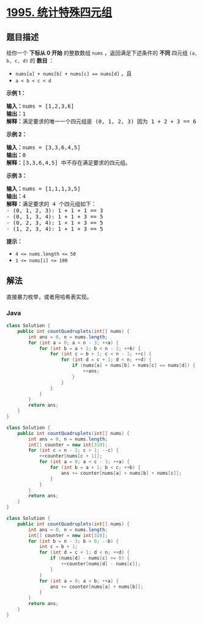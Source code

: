 # [1995. 统计特殊四元组](https://leetcode.cn/problems/count-special-quadruplets)

## 题目描述

<p>给你一个 <strong>下标从 0 开始</strong> 的整数数组 <code>nums</code> ，返回满足下述条件的 <strong>不同</strong> 四元组 <code>(a, b, c, d)</code> 的 <strong>数目</strong> ：</p>

<ul>
	<li><code>nums[a] + nums[b] + nums[c] == nums[d]</code> ，且</li>
	<li><code>a &lt; b &lt; c &lt; d</code></li>
</ul>

<p><strong>示例 1：</strong></p>

<pre><strong>输入：</strong>nums = [1,2,3,6]
<strong>输出：</strong>1
<strong>解释：</strong>满足要求的唯一一个四元组是 (0, 1, 2, 3) 因为 1 + 2 + 3 == 6 。
</pre>

<p><strong>示例 2：</strong></p>

<pre><strong>输入：</strong>nums = [3,3,6,4,5]
<strong>输出：</strong>0
<strong>解释：</strong>[3,3,6,4,5] 中不存在满足要求的四元组。
</pre>

<p><strong>示例 3：</strong></p>

<pre><strong>输入：</strong>nums = [1,1,1,3,5]
<strong>输出：</strong>4
<strong>解释：</strong>满足要求的 4 个四元组如下：
- (0, 1, 2, 3): 1 + 1 + 1 == 3
- (0, 1, 3, 4): 1 + 1 + 3 == 5
- (0, 2, 3, 4): 1 + 1 + 3 == 5
- (1, 2, 3, 4): 1 + 1 + 3 == 5
</pre>

<p><strong>提示：</strong></p>

<ul>
	<li><code>4 &lt;= nums.length &lt;= 50</code></li>
	<li><code>1 &lt;= nums[i] &lt;= 100</code></li>
</ul>

## 解法

直接暴力枚举，或者用哈希表实现。

### **Java**

```java
class Solution {
    public int countQuadruplets(int[] nums) {
        int ans = 0, n = nums.length;
        for (int a = 0; a < n - 3; ++a) {
            for (int b = a + 1; b < n - 2; ++b) {
                for (int c = b + 1; c < n - 1; ++c) {
                    for (int d = c + 1; d < n; ++d) {
                        if (nums[a] + nums[b] + nums[c] == nums[d]) {
                            ++ans;
                        }
                    }
                }
            }
        }
        return ans;
    }
}
```

```java
class Solution {
    public int countQuadruplets(int[] nums) {
        int ans = 0, n = nums.length;
        int[] counter = new int[310];
        for (int c = n - 2; c > 1; --c) {
            ++counter[nums[c + 1]];
            for (int a = 0; a < c - 1; ++a) {
                for (int b = a + 1; b < c; ++b) {
                    ans += counter[nums[a] + nums[b] + nums[c]];
                }
            }
        }
        return ans;
    }
}
```

```java
class Solution {
    public int countQuadruplets(int[] nums) {
        int ans = 0, n = nums.length;
        int[] counter = new int[310];
        for (int b = n - 3; b > 0; --b) {
            int c = b + 1;
            for (int d = c + 1; d < n; ++d) {
                if (nums[d] - nums[c] >= 0) {
                    ++counter[nums[d] - nums[c]];
                }
            }
            for (int a = 0; a < b; ++a) {
                ans += counter[nums[a] + nums[b]];
            }
        }
        return ans;
    }
}
```

